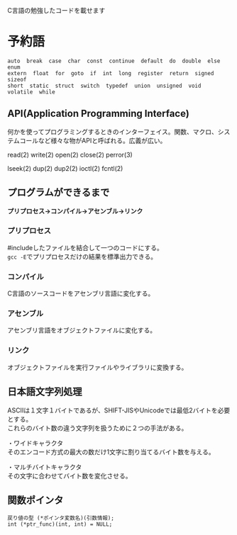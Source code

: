 C言語の勉強したコードを載せます

# 予約語
```
auto  break  case  char  const  continue  default  do  double  else  enum
extern  float  for  goto  if  int  long  register  return  signed  sizeof
short  static  struct  switch  typedef  union  unsigned  void  volatile  while
```

## API(Application Programming Interface)
何かを使ってプログラミングするときのインターフェイス。関数、マクロ、システムコールなど様々な物がAPIと呼ばれる。広義が広い。

read(2)
write(2)
open(2)
close(2)
perror(3)

lseek(2)
dup(2)
dup2(2)
ioctl(2)
fcntl(2)

## プログラムができるまで
**プリプロセス→コンパイル→アセンブル→リンク**  

### プリプロセス
#includeしたファイルを結合して一つのコードにする。  
`gcc -E`でプリプロセスだけの結果を標準出力できる。

### コンパイル  
C言語のソースコードをアセンブリ言語に変化する。

### アセンブル
アセンブリ言語をオブジェクトファイルに変化する。

### リンク
オブジェクトファイルを実行ファイルやライブラリに変換する。

## 日本語文字列処理
ASCIIは１文字１バイトであるが、SHIFT-JISやUnicodeでは最低2バイトを必要とする。  
これらのバイト数の違う文字列を扱うために２つの手法がある。  

・ワイドキャラクタ  
そのエンコード方式の最大の数だけ1文字に割り当てるバイト数を与える。  

・マルチバイトキャラクタ  
その文字に合わせてバイト数を変化させる。  

## 関数ポインタ
`戻り値の型 (*ポインタ変数名)(引数情報);`  
`int (*ptr_func)(int, int) = NULL;`  
